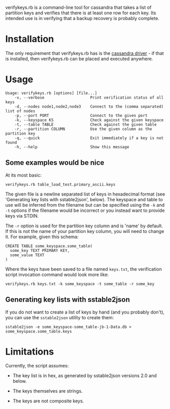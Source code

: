verifykeys.rb is a command-line tool for cassandra that takes a list of
partition keys and verifies that there is at least one row for each key.
Its intended use is in verifying that a backup recovery is probably complete.

# Installation

The only requirement that verifykeys.rb has is the
[cassandra driver](https://github.com/datastax/ruby-driver) - if that is
installed, then verifykeys.rb can be placed and executed anywhere.

# Usage

```
Usage: verifykeys.rb [options] [file...]
    -v, --verbose                    Print verification status of all keys
    -d, --nodes node1,node2,node3    Connect to the (comma separated) list of nodes
    -p, --port PORT                  Connect to the given port
    -k, --keyspace KS                Check against the given keyspace
    -t, --table TABLE                Check against the given table
    -r, --partition COLUMN           Use the given column as the partition key
    -q, --quick                      Exit immediately if a key is not found
    -h, --help                       Show this message
```

## Some examples would be nice

At its most basic:

`verifykeys.rb table_load_test.primary_ascii.keys`

The given file is a newline separated list of keys in hexadecimal format
(see 'Generating key lists with sstable2json', below).  The keyspace and
table to use will be inferred from the filename but can be specified
using the `-k` and `-t` options if the filename would be incorrect or you
instead want to provide keys via STDIN.

The `-r` option is used for the partition key column and is 'name' by default.
If this is not the name of your partition key column, you will need to change
it.  For example, given this schema:

```
CREATE TABLE some_keyspace.some_table(
  some_key TEXT PRIMARY KEY,
  some_value TEXT
)
```

Where the keys have been saved to a file named `keys.txt`, the verification
script invocation command would look more like:

`verifykeys.rb keys.txt -k some_keyspace -t some_table -r some_key`

## Generating key lists with sstable2json

If you do not want to create a list of keys by hand (and you probably don't),
you can use the `sstable2json` utility to create them:

`sstable2json -e some_keyspace-some_table-jb-1-Data.db > some_keyspace.some_table.keys`

# Limitations

Currently, the script assumes:

* The key list is in hex, as generated by sstable2json versions 2.0 and below.

* The keys themselves are strings.

* The keys are not composite keys.
